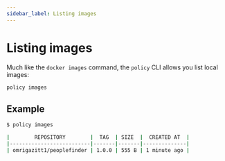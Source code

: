 ```yaml
---
sidebar_label: Listing images
---
```


# Listing images

Much like the `docker images` command, the `policy` CLI allows you list local images:

```bash
policy images
```

## Example

```bash
$ policy images

|        REPOSITORY        |  TAG  | SIZE  |  CREATED AT  |
|--------------------------|-------|-------|--------------|
| omrigazitt1/peoplefinder | 1.0.0 | 555 B | 1 minute ago |
```
